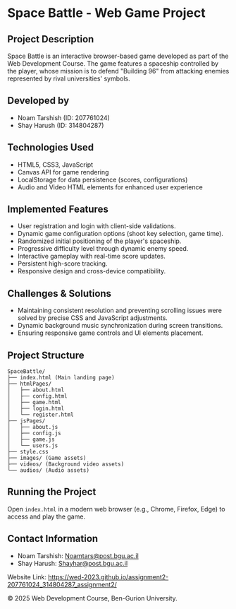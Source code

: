 # Space Battle - Web Game Project

## Project Description
Space Battle is an interactive browser-based game developed as part of the Web Development Course. The game features a spaceship controlled by the player, whose mission is to defend "Building 96" from attacking enemies represented by rival universities' symbols.

## Developed by
- Noam Tarshish (ID: 207761024)
- Shay Harush (ID: 314804287)

## Technologies Used
- HTML5, CSS3, JavaScript
- Canvas API for game rendering
- LocalStorage for data persistence (scores, configurations)
- Audio and Video HTML elements for enhanced user experience

## Implemented Features
- User registration and login with client-side validations.
- Dynamic game configuration options (shoot key selection, game time).
- Randomized initial positioning of the player's spaceship.
- Progressive difficulty level through dynamic enemy speed.
- Interactive gameplay with real-time score updates.
- Persistent high-score tracking.
- Responsive design and cross-device compatibility.

## Challenges & Solutions
- Maintaining consistent resolution and preventing scrolling issues were solved by precise CSS and JavaScript adjustments.
- Dynamic background music synchronization during screen transitions.
- Ensuring responsive game controls and UI elements placement.

## Project Structure
```
SpaceBattle/
├── index.html (Main landing page)
├── htmlPages/
│   ├── about.html
│   ├── config.html
│   ├── game.html
│   ├── login.html
│   └── register.html
├── jsPages/
│   ├── about.js
│   ├── config.js
│   ├── game.js
│   └── users.js
├── style.css
├── images/ (Game assets)
├── videos/ (Background video assets)
└── audios/ (Audio assets)
```

## Running the Project
Open `index.html` in a modern web browser (e.g., Chrome, Firefox, Edge) to access and play the game.

## Contact Information
- Noam Tarshish: Noamtars@post.bgu.ac.il  
- Shay Harush: Shayhar@post.bgu.ac.il  

Website Link: https://wed-2023.github.io/assignment2-207761024_314804287_assignment2/

© 2025 Web Development Course, Ben-Gurion University.

